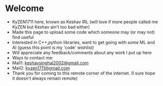 # Welcome

- KyZEN1711 here, known as Keshav IRL (will love if more people called me KyZEN but Keshav ain't too bad either)
- Made this page to upload some code which someone may (or may not) find useful 
- Interested in C++,python libraries, want to get going with some ML and AI (guess this point is my 'code' wishlist)
- Will appreciate any feedback/comments about any work I put up here
- Ways to contact me:
- Mail1: keshavsinghal2002@gmail.com
- Mail2: kyzen1711@gmail.com
- Thank you for coming to this remote corner of the internet. (I sure hope it doesn't always remain remote)

<!---
KyZEN1711/KyZEN1711 is a ✨ special ✨ repository because its `README.md` (this file) appears on your GitHub profile.
You can click the Preview link to take a look at your changes.
--->
